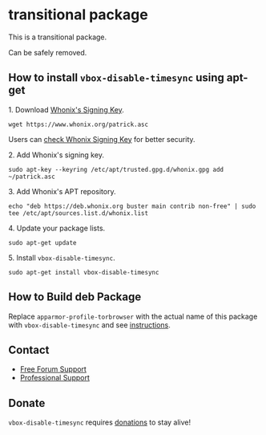 # transitional package #

This is a transitional package.

Can be safely removed.
## How to install `vbox-disable-timesync` using apt-get ##

1\. Download [Whonix's Signing Key]().

```
wget https://www.whonix.org/patrick.asc
```

Users can [check Whonix Signing Key](https://www.whonix.org/wiki/Whonix_Signing_Key) for better security.

2\. Add Whonix's signing key.

```
sudo apt-key --keyring /etc/apt/trusted.gpg.d/whonix.gpg add ~/patrick.asc
```

3\. Add Whonix's APT repository.

```
echo "deb https://deb.whonix.org buster main contrib non-free" | sudo tee /etc/apt/sources.list.d/whonix.list
```

4\. Update your package lists.

```
sudo apt-get update
```

5\. Install `vbox-disable-timesync`.

```
sudo apt-get install vbox-disable-timesync
```

## How to Build deb Package ##

Replace `apparmor-profile-torbrowser` with the actual name of this package with `vbox-disable-timesync` and see [instructions](https://www.whonix.org/wiki/Dev/Build_Documentation/apparmor-profile-torbrowser).

## Contact ##

* [Free Forum Support](https://forums.whonix.org)
* [Professional Support](https://www.whonix.org/wiki/Professional_Support)

## Donate ##

`vbox-disable-timesync` requires [donations](https://www.whonix.org/wiki/Donate) to stay alive!
